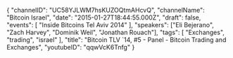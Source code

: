 {
    "channelID": "UC58YJLWM7hsKUZOQtmAHcvQ",
    "channelName": "Bitcoin Israel",
    "date": "2015-01-27T18:44:55.000Z",
    "draft": false,
    "events": [
        "Inside Bitcoins Tel Aviv 2014"
    ],
    "speakers": ["Eli Bejerano", "Zach Harvey", "Dominik Weil", "Jonathan Rouach"],
    "tags": [
	"Exchanges",
	"trading",
        "israel"
    ],
    "title": "Bitcoin TLV `14, #5 - Panel - Bitcoin Trading and Exchanges",
    "youtubeID": "qqwVcK6Tnfg"
}

